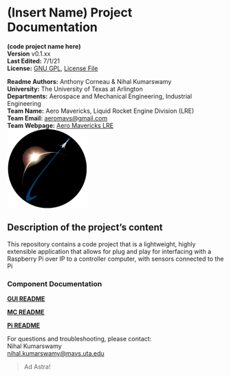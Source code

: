 # (Insert Name) Project Documentation

**(code project name here)**  
**Version** v0.1.xx  
**Last Edited:** 7/1/21  
**License:** [GNU GPL](https://www.gnu.org/licenses/licenses.html#GPL),
[License File](LICENSE.md)

**Readme Authors:** Anthony Corneau & Nihal Kumarswamy   
**University:** The University of Texas at Arlington  
**Departments:** Aerospace and Mechanical Engineering, Industrial Engineering  
**Team Name:** Aero Mavericks, Liquid Rocket Engine Division (LRE)  
**Team Email:** aeromavs@gmail.com  
**Team Webpage:** [Aero Mavericks LRE](https://aeromavs.weebly.com/about.html)  
![Logo](.readme/aeromavs-circle_1.png)

## Description of the project’s content

This repository contains a code project that is a lightweight, highly extensible 
application that allows for plug and play for interfacing with a Raspberry Pi 
over IP to a controller computer, with sensors connected to the Pi 


### Component Documentation

**[GUI README](gui/gui_README.md)**  

**[MC README](mc/mc_README.md)**  

**[Pi README](pi/pi_README.md)**  



For questions and troubleshooting, please contact:  
Nihal Kumarswamy  
nihal.kumarswamy@mavs.uta.edu  

> Ad Astra!